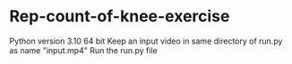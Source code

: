 # Rep-count-of-knee-exercise
Python version 3.10 64 bit
Keep an input video in same directory of run.py as name "input.mp4"
Run the run.py file
